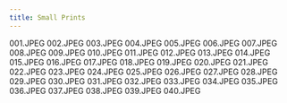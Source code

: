 ```yaml
---
title: Small Prints
---
```


001.JPEG
002.JPEG
003.JPEG
004.JPEG
005.JPEG
006.JPEG
007.JPEG
008.JPEG
009.JPEG
010.JPEG
011.JPEG
012.JPEG
013.JPEG
014.JPEG
015.JPEG
016.JPEG
017.JPEG
018.JPEG
019.JPEG
020.JPEG
021.JPEG
022.JPEG
023.JPEG
024.JPEG
025.JPEG
026.JPEG
027.JPEG
028.JPEG
029.JPEG
030.JPEG
031.JPEG
032.JPEG
033.JPEG
034.JPEG
035.JPEG
036.JPEG
037.JPEG
038.JPEG
039.JPEG
040.JPEG
